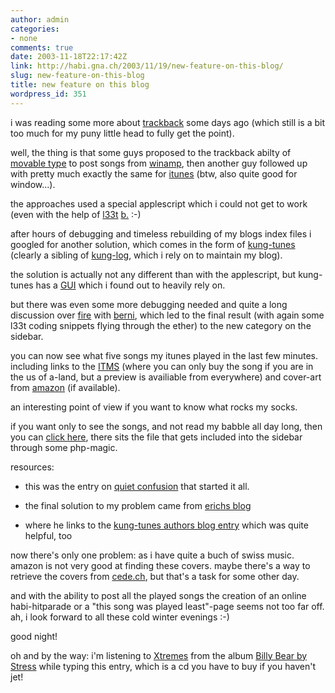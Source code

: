 ```yaml
---
author: admin
categories:
- none
comments: true
date: 2003-11-18T22:17:42Z
link: http://habi.gna.ch/2003/11/19/new-feature-on-this-blog/
slug: new-feature-on-this-blog
title: new feature on this blog
wordpress_id: 351
---
```


i was reading some more about [trackback](http://www.movabletype.org/trackback/) some days ago (which still is a bit too much for my puny little head to fully get the point).  

well, the thing is that some guys proposed to the trackback abilty of [movable type](http://www.movabletype.org/) to post songs from [winamp](http://www.winamp.com/), then another guy followed up with pretty much exactly the same for [itunes](http://www.apple.com/itunes/) (btw, also quite good for window...).  

the approaches used a special applescript which i could not get to work (even with the help of [l33t](http://www.geocities.com/mnstr_2000/translate.html) [b.](http://www.bernhardseefeld.ch/) :-)  

after hours of debugging and timeless rebuilding of my blogs index files i googled for another solution, which comes in the form of [kung-tunes](http://www.kung-foo.tv/itti.php) (clearly a sibling of [kung-log](http://www.kung-foo.tv/kunglog.php), which i rely on to maintain my blog).   

the solution is actually not any different than with the applescript, but kung-tunes has a [GUI](http://dictionary.reference.com/search?q=GUI) which i found out to heavily rely on.  

but  there was even some more debugging needed and quite a long discussion over [fire](http://fire.sourceforge.net/) with [berni](http://www.bernhardseefeld.ch/), which led to the final result (with again some l33t coding snippets flying through the ether) to the new category on the sidebar.   

you can now see what five songs my itunes played in the last few minutes. including links to the [ITMS](http://www.apple.com/itunes/store/) (where you can only buy the song if you are in the us of a-land, but a preview is availiable from everywhere) and cover-art from [amazon](http://www.amazon.com/) (if available).   

an interesting point of view if you want to know what rocks my socks.
  

if you want only to see the songs, and not read my babble all day long, then you can [click here](http://habi.gna.ch/blog/ipod/now_playing.html), there sits the file that gets included into the sidebar through some php-magic.  


resources: 


	
  * this was the entry on [quiet confusion](http://www.quietconfusion.com/2003/07/blogtunes.php) that started it all.

	
  * the final solution to my problem came from [erichs blog](http://www.s-phase.com/blog01/archive01/000052.html)

	
  * where he links to the [kung-tunes authors blog entry](http://www.kung-foo.tv/blog/archives/000484.php) which was quite helpful, too

	

now there's only one problem: as i have quite a buch of swiss music. amazon is not very good at finding these covers. maybe there's a way to retrieve the covers from [cede.ch](http://www1.cede.ch/), but that's a task for some other day.  

and with the ability to post all the played songs the creation of an online habi-hitparade or a "this song was played least"-page seems not too far off. ah, i look forward to all these cold winter evenings :-)
  

good night!  
  
  



oh and by the way: i'm listening to [Xtremes](http://www1.cede.ch/covers/mp3/352000/352216_1_8.mp3) from the album [Billy Bear by Stress](http://www1.cede.ch/de/music-cd/frames/frameset.cfm?aobj=352216) while typing this entry, which is a cd you have to buy if you haven't jet!
